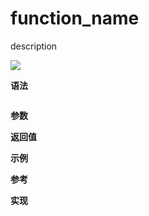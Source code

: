 # function_name

description

![](https://img.shields.io/badge/-Label-blue)

**语法**

```js

```

**参数**

**返回值**

**示例**

**参考**

**实现**
